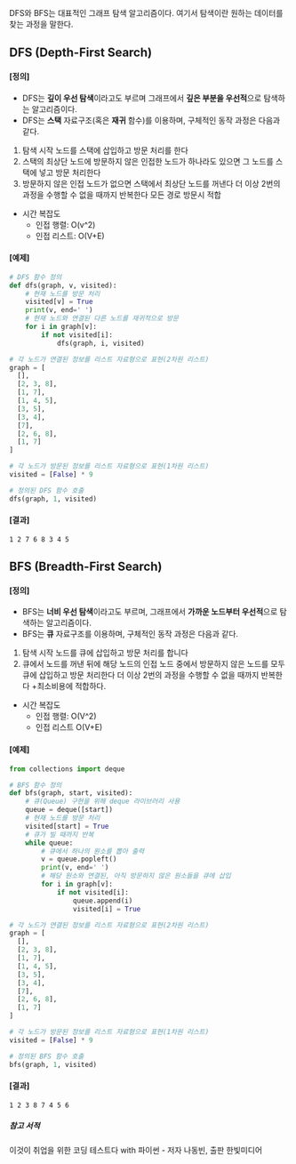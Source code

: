 DFS와 BFS는 대표적인 그래프 탐색 알고리즘이다. 여기서 탐색이란 원하는 데이터를 찾는 과정을 말한다.

## DFS (Depth-First Search)
#### [정의]
- DFS는 **깊이 우선 탐색**이라고도 부르며 그래프에서 **깊은 부분을 우선적**으로 탐색하는 알고리즘이다.
- DFS는 **스택** 자료구조(혹은 **재귀** 함수)를 이용하며, 구체적인 동작 과정은 다음과 같다.
1. 탐색 시작 노드를 스택에 삽입하고 방문 처리를 한다
2. 스택의 최상단 노드에 방문하지 않은 인접한 노드가 하나라도 있으면 그 노드를 스택에 넣고 방문 처리한다
3. 방문하지 않은 인접 노드가 없으면 스택에서 최상단 노드를 꺼낸다
더 이상 2번의 과정을 수행할 수 없을 때까지 반복한다
모든 경로 방문시 적합

- 시간 복잡도
  - 인접 행렬: O(v^2)
  - 인접 리스트: O(V+E)
#### [예제]
```Python
# DFS 함수 정의
def dfs(graph, v, visited):
    # 현재 노드를 방문 처리
    visited[v] = True
    print(v, end=' ')
    # 현재 노드와 연결된 다른 노드를 재귀적으로 방문
    for i in graph[v]:
        if not visited[i]:
            dfs(graph, i, visited)

# 각 노드가 연결된 정보를 리스트 자료형으로 표현(2차원 리스트)
graph = [
  [],
  [2, 3, 8],
  [1, 7],
  [1, 4, 5],
  [3, 5],
  [3, 4],
  [7],
  [2, 6, 8],
  [1, 7]
]

# 각 노드가 방문된 정보를 리스트 자료형으로 표현(1차원 리스트)
visited = [False] * 9

# 정의된 DFS 함수 호출
dfs(graph, 1, visited)
```
#### [결과]
```
1 2 7 6 8 3 4 5
```


## BFS (Breadth-First Search)
#### [정의]
- BFS는 **너비 우선 탐색**이라고도 부르며, 그래프에서 **가까운 노드부터 우선적**으로 탐색하는 알고리즘이다.
- BFS는 **큐** 자료구조를 이용하며, 구체적인 동작 과정은 다음과 같다.
1. 탐색 시작 노드를 큐에 삽입하고 방문 처리를 합니다
2. 큐에서 노드를 꺼낸 뒤에 해당 노드의 인접 노드 중에서 방문하지 않은 노드를 모두 큐에 삽입하고 방문 처리한다
더 이상 2번의 과정을 수행할 수 없을 때까지 반복한다
+최소비용에 적합하다.

- 시간 복잡도
  - 인접 행렬: O(V^2)
  - 인접 리스트 O(V+E)

#### [예제]
```Python
from collections import deque

# BFS 함수 정의
def bfs(graph, start, visited):
    # 큐(Queue) 구현을 위해 deque 라이브러리 사용
    queue = deque([start])
    # 현재 노드를 방문 처리
    visited[start] = True
    # 큐가 빌 때까지 반복
    while queue:
        # 큐에서 하나의 원소를 뽑아 출력
        v = queue.popleft()
        print(v, end=' ')
        # 해당 원소와 연결된, 아직 방문하지 않은 원소들을 큐에 삽입
        for i in graph[v]:
            if not visited[i]:
                queue.append(i)
                visited[i] = True

# 각 노드가 연결된 정보를 리스트 자료형으로 표현(2차원 리스트)
graph = [
  [],
  [2, 3, 8],
  [1, 7],
  [1, 4, 5],
  [3, 5],
  [3, 4],
  [7],
  [2, 6, 8],
  [1, 7]
]

# 각 노드가 방문된 정보를 리스트 자료형으로 표현(1차원 리스트)
visited = [False] * 9

# 정의된 BFS 함수 호출
bfs(graph, 1, visited)
```
#### [결과]
```
1 2 3 8 7 4 5 6
```

##### 참고 서적
이것이 취업을 위한 코딩 테스트다 with 파이썬 - 저자 나동빈, 출판 한빛미디어

